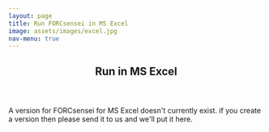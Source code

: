 ```yaml
---
layout: page
title: Run FORCsensei in MS Excel
image: assets/images/excel.jpg
nav-menu: true
---
```



<!-- Main -->
<div id="main" class="alt">

<!-- One -->
<section id="one">
	<div class="inner">
		<header class="major">
			<h1>Run in MS Excel</h1>
		</header>

<!-- Content -->
<p>A version for FORCsensei for MS Excel doesn't currently exist. if you create a version then please send it to us and we'll put it here.</p>


